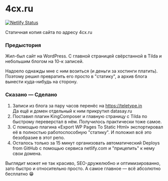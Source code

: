 # 4cx.ru
[![Netlify Status](https://api.netlify.com/api/v1/badges/33f75323-9bfa-4643-959c-9adebc8e4cf4/deploy-status)](https://app.netlify.com/sites/a2say/deploys)


Статичная копия сайта по адресу 4cx.ru



### Предыстория

Жил-был сайт на WordPress. С главной страницей свёрстанной в Tilda и небольшим блогом на 10-к записей.

Надоело однажды мне с ним возиться (и деньги за хостинги платить). Поэтому решил превратить его просто в "статику", а архив блога вынести куда-нибудь на сторону.



### Сказано — Сделано

1. Записи из блога за пару часов перенёс на https://teletype.in  
    Да ещё и домен отдельный к ним прикрутил datasay.ru
2. Поставил плагин KingComposer и главную страницу с Tilda по быстрому переверстал в нём. Получилось практически тоже самое.
3. С помощью плагина «Export WP Pages To Static Html» экспортировал её в полностью работоспособную "статику". И положил всё это безобразие в этот репо.
4. Осталось только за 15 минут организовать автоматический Deploys from GitHub с помощью сервиса netlify.com и "прицепить" к нему свои домена.

Выглядит может не так красиво, SEO-дружелюбно и оптимизированно, зато быстро и относительно просто. А самое главное — всё абсолютно бесплатно 😁
